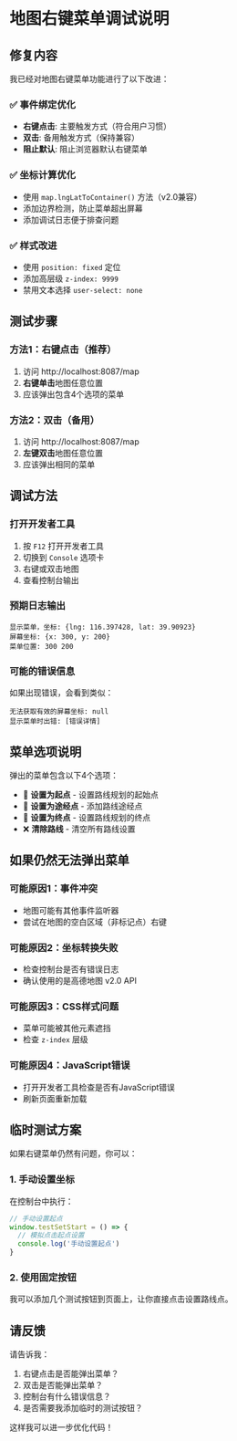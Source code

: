 # 地图右键菜单调试说明

## 修复内容

我已经对地图右键菜单功能进行了以下改进：

### ✅ 事件绑定优化
- **右键点击**: 主要触发方式（符合用户习惯）
- **双击**: 备用触发方式（保持兼容）
- **阻止默认**: 阻止浏览器默认右键菜单

### ✅ 坐标计算优化
- 使用 `map.lngLatToContainer()` 方法（v2.0兼容）
- 添加边界检测，防止菜单超出屏幕
- 添加调试日志便于排查问题

### ✅ 样式改进
- 使用 `position: fixed` 定位
- 添加高层级 `z-index: 9999`
- 禁用文本选择 `user-select: none`

## 测试步骤

### 方法1：右键点击（推荐）
1. 访问 http://localhost:8087/map
2. **右键单击**地图任意位置
3. 应该弹出包含4个选项的菜单

### 方法2：双击（备用）
1. 访问 http://localhost:8087/map
2. **左键双击**地图任意位置
3. 应该弹出相同的菜单

## 调试方法

### 打开开发者工具
1. 按 `F12` 打开开发者工具
2. 切换到 `Console` 选项卡
3. 右键或双击地图
4. 查看控制台输出

### 预期日志输出
```
显示菜单，坐标: {lng: 116.397428, lat: 39.90923}
屏幕坐标: {x: 300, y: 200}
菜单位置: 300 200
```

### 可能的错误信息
如果出现错误，会看到类似：
```
无法获取有效的屏幕坐标: null
显示菜单时出错: [错误详情]
```

## 菜单选项说明

弹出的菜单包含以下4个选项：
- 🏁 **设置为起点** - 设置路线规划的起始点
- 📍 **设置为途经点** - 添加路线途经点
- 🎯 **设置为终点** - 设置路线规划的终点
- ❌ **清除路线** - 清空所有路线设置

## 如果仍然无法弹出菜单

### 可能原因1：事件冲突
- 地图可能有其他事件监听器
- 尝试在地图的空白区域（非标记点）右键

### 可能原因2：坐标转换失败
- 检查控制台是否有错误日志
- 确认使用的是高德地图 v2.0 API

### 可能原因3：CSS样式问题
- 菜单可能被其他元素遮挡
- 检查 `z-index` 层级

### 可能原因4：JavaScript错误
- 打开开发者工具检查是否有JavaScript错误
- 刷新页面重新加载

## 临时测试方案

如果右键菜单仍然有问题，你可以：

### 1. 手动设置坐标
在控制台中执行：
```javascript
// 手动设置起点
window.testSetStart = () => {
  // 模拟点击起点设置
  console.log('手动设置起点')
}
```

### 2. 使用固定按钮
我可以添加几个测试按钮到页面上，让你直接点击设置路线点。

## 请反馈

请告诉我：
1. 右键点击是否能弹出菜单？
2. 双击是否能弹出菜单？
3. 控制台有什么错误信息？
4. 是否需要我添加临时的测试按钮？

这样我可以进一步优化代码！